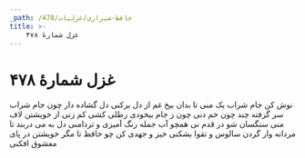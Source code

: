 ```yaml
---
_path: /حافظ-شیرازی/غزلیات/478
title: >-
    غزل شمارهٔ ۴۷۸
---
```

# غزل شمارهٔ ۴۷۸

نوش کن جام شراب یک منی
تا بدان بیخ غم از دل برکنی
دل گشاده دار چون جام شراب
سر گرفته چند چون خم دنی
چون ز جام بیخودی رطلی کشی
کم زنی از خویشتن لاف منی
سنگسان شو در قدم نی همچو آب
جمله رنگ آمیزی و تردامنی
دل به می دربند تا مردانه وار
گردن سالوس و تقوا بشکنی
خیز و جهدی کن چو حافظ تا مگر
خویشتن در پای معشوق افکنی
